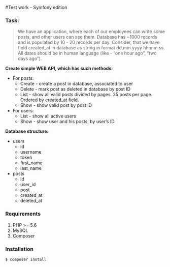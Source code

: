 #Test work - Symfony edition

### Task:

> We have an application, where each of our employees can write some posts, and other users can see them. Database has 
~1000 records and is populated by 10 - 20 records per day. 
> Consider, that we have field created_at in database as string in format dd.mm.yyyy hh:mm:ss. 
> All dates should be in human language (like - “one hour ago”, “two days ago”).

__Create simple WEB API, which has such methods:__

* For posts:
    * Create - create a post in database, associated to user
    * Delete - mark post as deleted in database by post ID
    * List - show all valid posts divided by pages. 25 posts per page. Ordered by created_at field.
    * Show - show valid post by post ID
* For users:
    * List - show all active users
    * Show - show user and his posts, by user’s ID

__Database structure:__

* users
    * id
    * username
    * token
    * first_name
    * last_name
* posts
    * id
    * user_id
    * post
    * created_at
    * deleted_at

### Requirements

1. PHP >= 5.6
2. MySQL
3. Composer

### Installation

```bash
$ composer install
```
